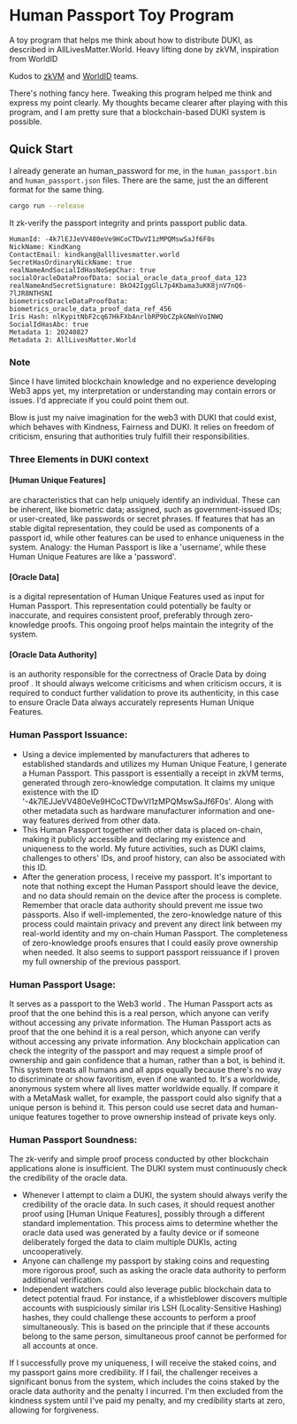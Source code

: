 # Human Passport Toy Program

A toy program that helps me think about how to distribute DUKI, as described in AllLivesMatter.World.
Heavy lifting done by zkVM,  inspiration from  WorldID

Kudos to [zkVM](https://www.risczero.com/) and [WorldID](https://worldcoin.org) teams.



There's nothing fancy here.
Tweaking this program helped me think and express my point clearly. 
My thoughts became clearer after playing with this program, and I am pretty sure that a blockchain-based DUKI system is possible.

## Quick Start
I already generate an human_password for me, in the `human_passport.bin` and `human_passport.json` files. There are the same, just the an different format for the same thing.
```bash
cargo run --release
```
It zk-verify the passport integrity and prints passport public data. 

```
HumanId: -4k7lEJJeVV480eVe9HCoCTDwVI1zMPQMswSaJf6F0s
NickName: KindKang
ContactEmail: kindkang@alllivesmatter.world
SecretHasOrdinaryNickName: true
realNameAndSocialIdHasNoSepChar: true
socialOracleDataProofData: social_oracle_data_proof_data_123
realNameAndSecretSignature: BkO42IggGlL7p4Kbama3uKK8jnV7nQ6-7lJR8NTHSNI
biometricsOracleDataProofData: biometrics_oracle_data_proof_data_ref_456
Iris Hash: nlKypitNbF2cq67HkFXbAnrlbRP9bCZpkGNmhVoINWQ
SocialIdHasAbc: true
Metadata 1: 20240827
Metadata 2: AllLivesMatter.World
```

###  Note
Since I have limited blockchain knowledge and no experience developing Web3 apps yet, my interpretation or understanding may contain errors or issues. I'd appreciate if you could point them out.

Blow is just my naive imagination for the web3 with DUKI that could exist, which behaves with Kindness, Fairness and DUKI.
It relies on  freedom of criticism, ensuring that authorities truly fulfill their responsibilities.

###  Three Elements in DUKI context
#### [Human Unique Features]
are characteristics that can help uniquely identify an individual. These can be inherent, like biometric data; assigned, such as government-issued IDs; or user-created, like passwords or secret phrases. If features that has an stable digital representation, they could be used as components of a passport id, while other features can be used to enhance uniqueness in the system. 
Analogy: the Human Passport is like a 'username', while these Human Unique Features are like a 'password'.

#### [Oracle Data] 
is a digital representation of Human Unique Features used as input for Human Passport. This representation could potentially be faulty or inaccurate, and requires consistent proof, preferably through zero-knowledge proofs. This ongoing proof helps maintain the integrity of the system. 

#### [Oracle Data Authority]
is an authority responsible for the correctness of Oracle Data by doing proof . It should always welcome criticisms and when criticism occurs, it is required to conduct further validation to prove its authenticity, in this case to ensure Oracle Data always accurately represents Human Unique Features.

### Human Passport Issuance: 
- Using a device implemented by manufacturers that adheres to established standards and utilizes my Human Unique Feature, I generate a Human Passport. This passport is essentially a receipt in zkVM terms, generated through zero-knowledge computation. It claims my unique existence with the ID '-4k7lEJJeVV480eVe9HCoCTDwVI1zMPQMswSaJf6F0s'. Along with other metadata such as hardware manufacturer information and one-way features derived from other data. 
- This Human Passport together with other data is placed on-chain, making it publicly accessible and declaring my existence and uniqueness to the world. My future activities, such as DUKI claims, challenges to others' IDs, and proof history, can also be associated with this ID. 
- After the generation process, I receive my passport. It's important to note that nothing except the Human Passport should leave the device, and no data should remain on the device after the process is complete. Remember that oracle data authority should prevent me issue two passports. Also if well-implemented, the zero-knowledge nature of this process could maintain privacy and prevent any direct link between my real-world identity and my on-chain Human Passport. The completeness of zero-knowledge proofs ensures that I could easily prove ownership when needed. It also seems to support passport reissuance if I proven my full ownership of the previous passport. 


### Human Passport Usage: 
It serves as a passport to the Web3 world . The Human Passport acts as proof that the one behind this is a real person, which anyone can verify without accessing any private information. The Human Passport acts as proof that the one behind it is a real person, which anyone can verify without accessing any private information. Any blockchain application can check the integrity of the passport and may request a simple proof of ownership and gain confidence that a human, rather than a bot, is behind it. This system treats all humans and all apps equally because there's no way to discriminate or show favoritism, even if one wanted to. It's a worldwide, anonymous system where all lives matter worldwide equally.
If compare it with a MetaMask wallet, for example, the passport could also signify that a unique person is behind it. This person could use secret data and human-unique features together to prove ownership instead of private keys only.

### Human Passport Soundness:
The zk-verify and simple proof process conducted by other blockchain applications alone is insufficient. The DUKI system must continuously check the credibility of the oracle data. 
- Whenever I attempt to claim a DUKI, the system should always verify the credibility of the oracle data. In such cases, it should request another proof using [Human Unique Features], possibly through a different standard implementation. This process aims to determine whether the oracle data used was generated by a faulty device or if someone deliberately forged the data to claim multiple DUKIs, acting uncooperatively. 
- Anyone can challenge my passport by staking coins and requesting more rigorous proof, such as asking the oracle data authority to perform additional verification. 
- Independent watchers could also leverage public blockchain data to detect potential fraud. For instance, if a whistleblower discovers multiple accounts with suspiciously similar iris LSH (Locality-Sensitive Hashing) hashes, they could challenge these accounts to perform a proof simultaneously. This is based on the principle that if these accounts belong to the same person, simultaneous proof cannot be performed for all accounts at once. 

If I successfully prove my uniqueness, I will receive the staked coins, and my passport gains more credibility. If I fail, the challenger receives a significant bonus from the system, which includes the coins staked by the oracle data authority and the penalty I incurred. I'm then excluded from the kindness system until I've paid my penalty, and my credibility starts at zero, allowing for forgiveness.